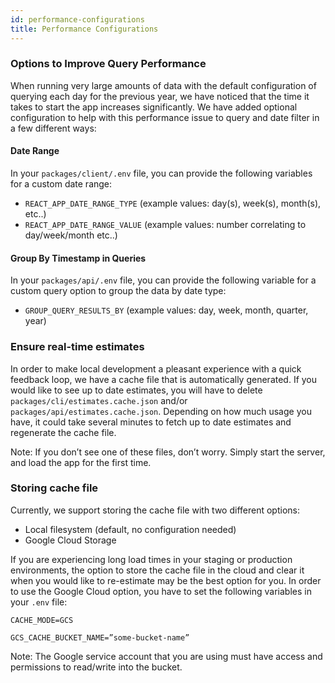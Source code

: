 ```yaml
---
id: performance-configurations
title: Performance Configurations
---
```


### Options to Improve Query Performance

When running very large amounts of data with the default configuration of querying each day for the previous year, we have noticed that the time it takes to start the app increases significantly. We have added optional configuration to help with this performance issue to query and date filter in a few different ways:

#### Date Range

In your `packages/client/.env` file, you can provide the following variables for a custom date range:

- `REACT_APP_DATE_RANGE_TYPE` (example values: day(s), week(s), month(s), etc..)
- `REACT_APP_DATE_RANGE_VALUE` (example values: number correlating to day/week/month etc..)

#### Group By Timestamp in Queries

In your `packages/api/.env` file, you can provide the following variable for a custom query option to group the data by date type:

- `GROUP_QUERY_RESULTS_BY` (example values: day, week, month, quarter, year)

### Ensure real-time estimates

In order to make local development a pleasant experience with a quick feedback loop, we have a cache file that is automatically generated. If you would like to see up to date estimates, you will have to delete `packages/cli/estimates.cache.json` and/or `packages/api/estimates.cache.json`. Depending on how much usage you have, it could take several minutes to fetch up to date estimates and regenerate the cache file.

Note: If you don’t see one of these files, don’t worry. Simply start the server, and load the app for the first time.

### Storing cache file

Currently, we support storing the cache file with two different options:

- Local filesystem (default, no configuration needed)
- Google Cloud Storage

If you are experiencing long load times in your staging or production environments, the option to store the cache file in the cloud and clear it when you would like to re-estimate may be the best option for you. In order to use the Google Cloud option, you have to set the following variables in your `.env` file:

`CACHE_MODE=GCS`

`GCS_CACHE_BUCKET_NAME=”some-bucket-name”`

Note: The Google service account that you are using must have access and permissions to read/write into the bucket.
